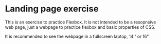 # Landing page exercise
This is an exercise to practice Flexbox.
It is not intended to be a resopnsive web page, just a webpage
to practice flexbox and basic properties of CSS.

It is recommended to see the webpage in a fullscreen laptop, 14'' or 16''